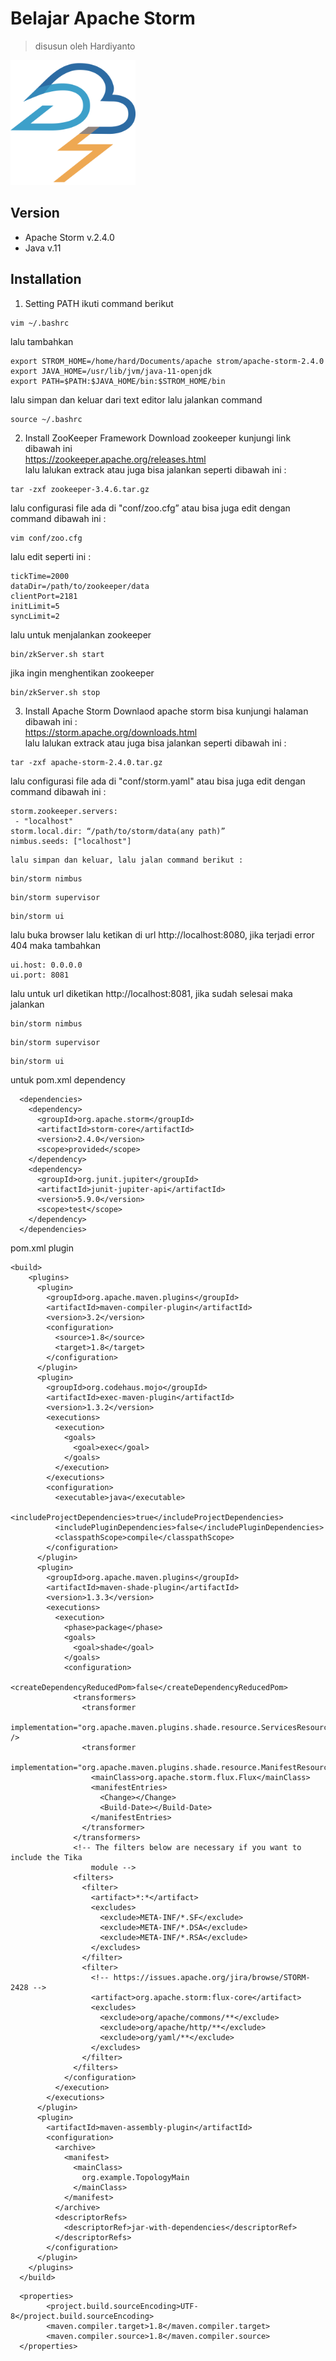 # Belajar Apache Storm
> disusun oleh Hardiyanto

<img src="https://github.com/dwiHard/belajar-apache-storm/blob/main/apache_storm_logo_icon_168601.png" height="200px">

## Version
* Apache Storm v.2.4.0
* Java v.11

## Installation
1. Setting PATH
ikuti command berikut
```
vim ~/.bashrc
```
lalu tambahkan
```
export STROM_HOME=/home/hard/Documents/apache strom/apache-storm-2.4.0
export JAVA_HOME=/usr/lib/jvm/java-11-openjdk
export PATH=$PATH:$JAVA_HOME/bin:$STROM_HOME/bin
```
lalu simpan dan keluar dari text editor lalu jalankan command
```
source ~/.bashrc
```
2. Install ZooKeeper Framework
Download zookeeper kunjungi link dibawah ini <br>
https://zookeeper.apache.org/releases.html<br>
lalu lalukan extrack atau juga bisa jalankan seperti dibawah ini :
```
tar -zxf zookeeper-3.4.6.tar.gz
```
lalu configurasi file ada di "conf/zoo.cfg” atau bisa juga edit dengan command dibawah ini :
```
vim conf/zoo.cfg
```
lalu edit seperti ini :
```
tickTime=2000
dataDir=/path/to/zookeeper/data
clientPort=2181
initLimit=5
syncLimit=2
```
lalu untuk menjalankan zookeeper
```
bin/zkServer.sh start
```
jika ingin menghentikan zookeeper
```
bin/zkServer.sh stop
```
3. Install Apache Storm
Downlaod apache storm bisa kunjungi halaman dibawah ini :<br>
https://storm.apache.org/downloads.html<br>
lalu lalukan extrack atau juga bisa jalankan seperti dibawah ini :
```
tar -zxf apache-storm-2.4.0.tar.gz
```
lalu configurasi file ada di "conf/storm.yaml" atau bisa juga edit dengan command dibawah ini :
```
storm.zookeeper.servers:
 - "localhost"
storm.local.dir: “/path/to/storm/data(any path)”
nimbus.seeds: ["localhost"]
```
```
lalu simpan dan keluar, lalu jalan command berikut :
```
```
bin/storm nimbus
```
```
bin/storm supervisor
```
```
bin/storm ui
```
lalu buka browser lalu ketikan di url http://localhost:8080, jika terjadi error 404 maka tambahkan 
```
ui.host: 0.0.0.0
ui.port: 8081
```
lalu untuk url diketikan http://localhost:8081, jika sudah selesai maka jalankan 
```
bin/storm nimbus
```
```
bin/storm supervisor
```
```
bin/storm ui
```
untuk pom.xml dependency
```
  <dependencies>
    <dependency>
      <groupId>org.apache.storm</groupId>
      <artifactId>storm-core</artifactId>
      <version>2.4.0</version>
      <scope>provided</scope>
    </dependency>
    <dependency>
      <groupId>org.junit.jupiter</groupId>
      <artifactId>junit-jupiter-api</artifactId>
      <version>5.9.0</version>
      <scope>test</scope>
    </dependency>
  </dependencies>
```
pom.xml plugin
```
<build>
    <plugins>
      <plugin>
        <groupId>org.apache.maven.plugins</groupId>
        <artifactId>maven-compiler-plugin</artifactId>
        <version>3.2</version>
        <configuration>
          <source>1.8</source>
          <target>1.8</target>
        </configuration>
      </plugin>
      <plugin>
        <groupId>org.codehaus.mojo</groupId>
        <artifactId>exec-maven-plugin</artifactId>
        <version>1.3.2</version>
        <executions>
          <execution>
            <goals>
              <goal>exec</goal>
            </goals>
          </execution>
        </executions>
        <configuration>
          <executable>java</executable>
          <includeProjectDependencies>true</includeProjectDependencies>
          <includePluginDependencies>false</includePluginDependencies>
          <classpathScope>compile</classpathScope>
        </configuration>
      </plugin>
      <plugin>
        <groupId>org.apache.maven.plugins</groupId>
        <artifactId>maven-shade-plugin</artifactId>
        <version>1.3.3</version>
        <executions>
          <execution>
            <phase>package</phase>
            <goals>
              <goal>shade</goal>
            </goals>
            <configuration>
              <createDependencyReducedPom>false</createDependencyReducedPom>
              <transformers>
                <transformer
                        implementation="org.apache.maven.plugins.shade.resource.ServicesResourceTransformer" />
                <transformer
                        implementation="org.apache.maven.plugins.shade.resource.ManifestResourceTransformer">
                  <mainClass>org.apache.storm.flux.Flux</mainClass>
                  <manifestEntries>
                    <Change></Change>
                    <Build-Date></Build-Date>
                  </manifestEntries>
                </transformer>
              </transformers>
              <!-- The filters below are necessary if you want to include the Tika
                  module -->
              <filters>
                <filter>
                  <artifact>*:*</artifact>
                  <excludes>
                    <exclude>META-INF/*.SF</exclude>
                    <exclude>META-INF/*.DSA</exclude>
                    <exclude>META-INF/*.RSA</exclude>
                  </excludes>
                </filter>
                <filter>
                  <!-- https://issues.apache.org/jira/browse/STORM-2428 -->
                  <artifact>org.apache.storm:flux-core</artifact>
                  <excludes>
                    <exclude>org/apache/commons/**</exclude>
                    <exclude>org/apache/http/**</exclude>
                    <exclude>org/yaml/**</exclude>
                  </excludes>
                </filter>
              </filters>
            </configuration>
          </execution>
        </executions>
      </plugin>
      <plugin>
        <artifactId>maven-assembly-plugin</artifactId>
        <configuration>
          <archive>
            <manifest>
              <mainClass>
                org.example.TopologyMain
              </mainClass>
            </manifest>
          </archive>
          <descriptorRefs>
            <descriptorRef>jar-with-dependencies</descriptorRef>
          </descriptorRefs>
        </configuration>
      </plugin>
    </plugins>
  </build>
```
```
  <properties>
        <project.build.sourceEncoding>UTF-8</project.build.sourceEncoding>
        <maven.compiler.target>1.8</maven.compiler.target>
        <maven.compiler.source>1.8</maven.compiler.source>
  </properties>
```
